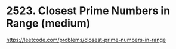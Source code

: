 # 2523. Closest Prime Numbers in Range (medium)

https://leetcode.com/problems/closest-prime-numbers-in-range
